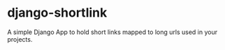 # django-shortlink
A simple Django App to hold short links mapped to long urls used in your projects.
